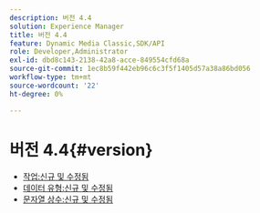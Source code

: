 ```yaml
---
description: 버전 4.4
solution: Experience Manager
title: 버전 4.4
feature: Dynamic Media Classic,SDK/API
role: Developer,Administrator
exl-id: dbd8c143-2138-42a8-acce-849554cfd68a
source-git-commit: 1ec8b59f442eb96c6c3f5f1405d57a38a86bd056
workflow-type: tm+mt
source-wordcount: '22'
ht-degree: 0%

---
```


# 버전 4.4{#version}

* [작업:신규 및 수정됨](r-4-4-operations.md)
* [데이터 유형:신규 및 수정됨](r-4-4-types.md)
* [문자열 상수:신규 및 수정됨](r-4-4-string-constants.md)
